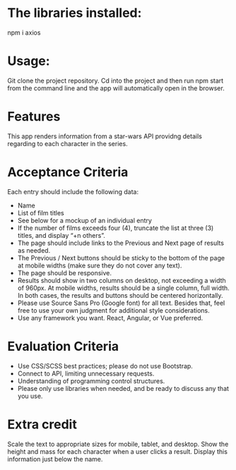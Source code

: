 # The libraries installed: 
npm i axios 

# Usage: 
Git clone the project repository. Cd into the project and then run npm start from the command line and the app will automatically open in the browser. 

 
 # Features 
 This app renders information from a star-wars API providng details regarding to each character in the series. 

# Acceptance Criteria 
Each entry should include the following data: 
* Name 
* List of film titles 
* See below for a mockup of an individual entry 
* If the number of films exceeds four (4), truncate the list at three (3) titles, and display “+n others”.  
* The page should include links to the Previous and Next page of results as needed. 
* The Previous / Next buttons should be sticky to the bottom of the page at mobile widths (make sure they do not cover any text). 
* The page should be responsive. 
* Results should show in two columns on desktop, not exceeding a width of 960px. At mobile widths, results should be a single column, full width.  In both cases, the results and buttons should be centered horizontally. 
* Please use Source Sans Pro (Google font) for all text. Besides that, feel free to use your own judgment for additional style considerations. 
* Use any framework you want. React, Angular, or Vue preferred.  

# Evaluation Criteria 
* Use CSS/SCSS best practices; please do not use Bootstrap. 
* Connect to API, limiting unnecessary requests.
* Understanding of programming control structures.
* Please only use libraries when needed, and be ready to discuss any that you use. 

# Extra credit 
Scale the text to appropriate sizes for mobile, tablet, and desktop. 
Show the height and mass for each character when a user clicks a result. Display this information just below the name.

